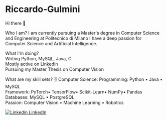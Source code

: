 # Riccardo-Gulmini
Hi there 👋  

Who I am?
I am currently pursuing a Master's degree in Computer Science and Engineering at Politecnico di Milano
I have a deep passion for Computer Science and Artificial Intelligence.  

What I'm doing?  
Writing Python, MySQL, Java, C.  
Mostly active on LinkedIn  
Pursuing my Master Thesis on Computer Vision    

What are my skill sets?
🗄️ Computer Science:
Programming: Python • Java • MySQL  
Framework:  PyTorch• TensorFlow• Scikit-Learn• NumPy• Pandas  
Databases: MySQL • PostgreSQL  
Passion: Computer Vision • Machine Learning • Robotics

[![Linkedin](https://i.stack.imgur.com/gVE0j.png) LinkedIn](https://www.linkedin.com/)
&nbsp;
